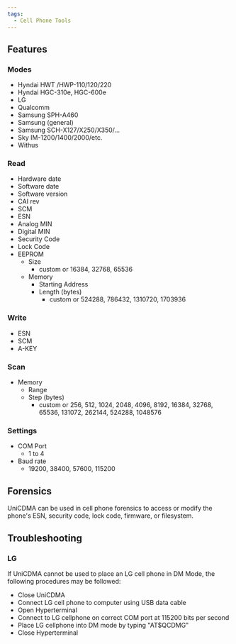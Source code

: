 ```yaml
---
tags:
  - Cell Phone Tools
---
```

## Features

### Modes

- Hyndai HWT /HWP-110/120/220
- Hyndai HGC-310e, HGC-600e
- LG
- Qualcomm
- Samsung SPH-A460
- Samsung (general)
- Samsung SCH-X127/X250/X350/…
- Sky IM-1200/1400/2000/etc.
- Withus

### Read

- Hardware date
- Software date
- Software version
- CAI rev
- SCM
- ESN
- Analog MIN
- Digital MIN
- Security Code
- Lock Code
- EEPROM
  - Size
    - custom or 16384, 32768, 65536
  - Memory
    - Starting Address
    - Length (bytes)
      - custom or 524288, 786432, 1310720, 1703936

### Write

- ESN
- SCM
- A-KEY

### Scan

- Memory
  - Range
  - Step (bytes)
    - custom or 256, 512, 1024, 2048, 4096, 8192, 16384, 32768, 65536,
      131072, 262144, 524288, 1048576

### Settings

- COM Port
  - 1 to 4
- Baud rate
  - 19200, 38400, 57600, 115200

## Forensics

UniCDMA can be used in cell phone forensics to access or modify the
phone's ESN, security code, lock code, firmware, or filesystem.

## Troubleshooting

### LG

If UniCDMA cannot be used to place an LG cell phone in DM Mode, the
following procedures may be followed:

- Close UniCDMA
- Connect LG cell phone to computer using USB data cable
- Open Hyperterminal
- Connect to LG cellphone on correct COM port at 115200 bits per second
- Place LG cellphone into DM mode by typing "AT\$QCDMG"
- Close Hyperterminal
